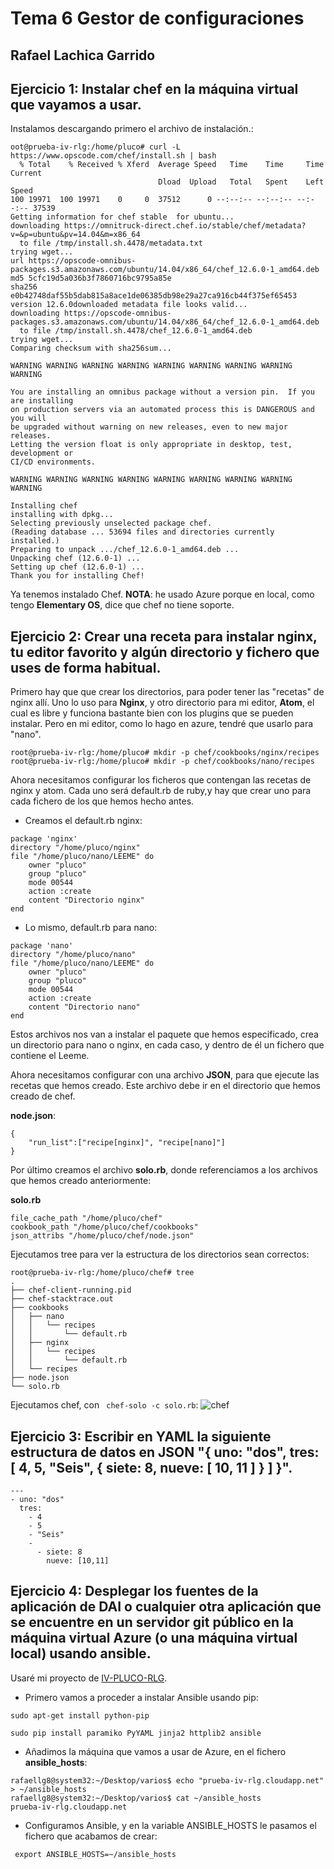 # Tema 6 Gestor de configuraciones
## Rafael Lachica Garrido

## Ejercicio 1: Instalar chef en la máquina virtual que vayamos a usar.

Instalamos descargando primero el archivo de instalación.:
```
oot@prueba-iv-rlg:/home/pluco# curl -L https://www.opscode.com/chef/install.sh | bash
  % Total    % Received % Xferd  Average Speed   Time    Time     Time  Current
                                 Dload  Upload   Total   Spent    Left  Speed
100 19971  100 19971    0     0  37512      0 --:--:-- --:--:-- --:--:-- 37539
Getting information for chef stable  for ubuntu...
downloading https://omnitruck-direct.chef.io/stable/chef/metadata?v=&p=ubuntu&pv=14.04&m=x86_64
  to file /tmp/install.sh.4478/metadata.txt
trying wget...
url	https://opscode-omnibus-packages.s3.amazonaws.com/ubuntu/14.04/x86_64/chef_12.6.0-1_amd64.deb
md5	5cfc19d5a036b3f7860716bc9795a85e
sha256	e0b42748daf55b5dab815a8ace1de06385db98e29a27ca916cb44f375ef65453
version	12.6.0downloaded metadata file looks valid...
downloading https://opscode-omnibus-packages.s3.amazonaws.com/ubuntu/14.04/x86_64/chef_12.6.0-1_amd64.deb
  to file /tmp/install.sh.4478/chef_12.6.0-1_amd64.deb
trying wget...
Comparing checksum with sha256sum...

WARNING WARNING WARNING WARNING WARNING WARNING WARNING WARNING WARNING

You are installing an omnibus package without a version pin.  If you are installing
on production servers via an automated process this is DANGEROUS and you will
be upgraded without warning on new releases, even to new major releases.
Letting the version float is only appropriate in desktop, test, development or
CI/CD environments.

WARNING WARNING WARNING WARNING WARNING WARNING WARNING WARNING WARNING

Installing chef
installing with dpkg...
Selecting previously unselected package chef.
(Reading database ... 53694 files and directories currently installed.)
Preparing to unpack .../chef_12.6.0-1_amd64.deb ...
Unpacking chef (12.6.0-1) ...
Setting up chef (12.6.0-1) ...
Thank you for installing Chef!
```

Ya tenemos instalado Chef.
**NOTA**: he usado Azure porque en local, como tengo **Elementary OS**, dice que chef no tiene soporte.


## Ejercicio 2: Crear una receta para instalar nginx, tu editor favorito y algún directorio y fichero que uses de forma habitual.
Primero hay que que crear los directorios, para poder tener las "recetas" de nginx allí. Uno lo uso para **Nginx**, y otro directorio para mi editor,
**Atom**, el cual es libre y funciona bastante bien con los plugins que se pueden instalar. Pero en mi editor, como lo hago en azure, tendré que usarlo para "nano".

```
root@prueba-iv-rlg:/home/pluco# mkdir -p chef/cookbooks/nginx/recipes
root@prueba-iv-rlg:/home/pluco# mkdir -p chef/cookbooks/nano/recipes
```

Ahora necesitamos configurar los ficheros que contengan las recetas de nginx y atom. Cada uno será default.rb de ruby,y hay que crear uno para cada fichero de los que hemos hecho antes.

- Creamos el default.rb nginx:
```
package 'nginx'
directory "/home/pluco/nginx"
file "/home/pluco/nano/LEEME" do
	owner "pluco"
	group "pluco"
	mode 00544
	action :create
	content "Directorio nginx"
end

```

- Lo mismo, default.rb para nano:
```
package 'nano'
directory "/home/pluco/nano"
file "/home/pluco/nano/LEEME" do
	owner "pluco"
	group "pluco"
	mode 00544
	action :create
	content "Directorio nano"
end
```

Estos archivos nos van a instalar el paquete que hemos especificado, crea un directorio para nano o nginx, en cada caso, y dentro de él un fichero que contiene el Leeme.

Ahora necesitamos configurar con una archivo **JSON**, para que ejecute las recetas que hemos creado. Este archivo debe ir en el directorio que hemos creado de chef.

**node.json**:
```
{
    "run_list":["recipe[nginx]", "recipe[nano]"]
}

```

Por último creamos el archivo **solo.rb**, donde referenciamos a los archivos que hemos creado anteriormente:

**solo.rb**
```
file_cache_path "/home/pluco/chef"
cookbook_path "/home/pluco/chef/cookbooks"
json_attribs "/home/pluco/chef/node.json"
```

Ejecutamos tree para ver la estructura de los directorios sean correctos:
```
root@prueba-iv-rlg:/home/pluco/chef# tree
.
├── chef-client-running.pid
├── chef-stacktrace.out
├── cookbooks
│   ├── nano
│   │   └── recipes
│   │       └── default.rb
│   ├── nginx
│   │   └── recipes
│   │       └── default.rb
│   └── recipes
├── node.json
└── solo.rb
```

Ejecutamos chef, con ``` chef-solo -c solo.rb```:
![chef](http://i1383.photobucket.com/albums/ah302/Rafael_Lachica_Garrido/Captura%20de%20pantalla%20de%202016-01-13%20122443_zpsg9momu0l.png)

## Ejercicio 3: Escribir en YAML la siguiente estructura de datos en JSON "{ uno: "dos", tres: [ 4, 5, "Seis", { siete: 8, nueve: [ 10, 11 ] } ] }".

```
---
- uno: "dos"
  tres:
    - 4
    - 5
    - "Seis"
    -
      - siete: 8
        nueve: [10,11]
```

## Ejercicio 4: Desplegar los fuentes de la aplicación de DAI o cualquier otra aplicación que se encuentre en un servidor git público en la máquina virtual Azure (o una máquina virtual local) usando ansible.

Usaré mi proyecto de [IV-PLUCO-RLG](https://github.com/rafaellg8/IV-PLUCO-RLG).

- Primero vamos a proceder a instalar Ansible usando pip:
```
sudo apt-get install python-pip

sudo pip install paramiko PyYAML jinja2 httplib2 ansible
```

- Añadimos la máquina que vamos a usar de Azure, en el fichero **ansible_hosts**:
```
rafaellg8@system32:~/Desktop/varios$ echo "prueba-iv-rlg.cloudapp.net" > ~/ansible_hosts
rafaellg8@system32:~/Desktop/varios$ cat ~/ansible_hosts
prueba-iv-rlg.cloudapp.net

```
- Configuramos Ansible, y en la variable ANSIBLE_HOSTS le pasamos el fichero que acabamos de crear:
```
 export ANSIBLE_HOSTS=~/ansible_hosts
 ```
